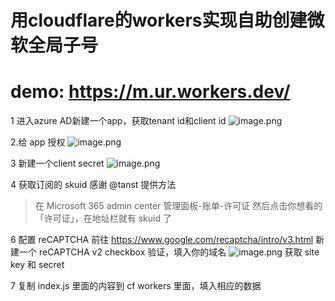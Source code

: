 # 用cloudflare的workers实现自助创建微软全局子号
# demo: https://m.ur.workers.dev/


1 进入azure AD新建一个app，获取tenant id和client id
![image.png](https://i.loli.net/2020/01/26/57GcEDYlQFTOMBL.png)

2.给 app 授权
![image.png](https://i.loli.net/2020/05/06/NOE18pDfj4QwRAP.png)

3 新建一个client secret
![image.png](https://i.loli.net/2020/01/26/qUeV2x8abHlDPO3.png)

4 获取订阅的 skuid
感谢 @tanst 提供方法
> 在 Microsoft 365 admin center 管理面板-账单-许可证
> 然后点击你想看的「许可证」，在地址栏就有 skuid 了

6 配置 reCAPTCHA
前往 https://www.google.com/recaptcha/intro/v3.html 新建一个 reCAPTCHA v2 checkbox 验证，填入你的域名
![image.png](https://i.loli.net/2020/05/11/SC94OsFWmilnJXI.png)
获取 site key 和 secret 

7 复制 index.js 里面的内容到 cf workers 里面，填入相应的数据

